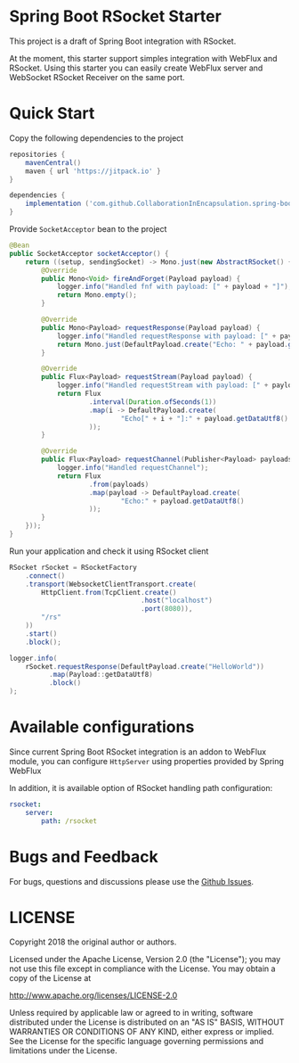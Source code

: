 # Spring Boot RSocket Starter

This project is a draft of Spring Boot integration with RSocket.

At the moment, this starter support simples integration with WebFlux and RSocket.
Using this starter you can easily create WebFlux server and WebSocket RSocket Receiver 
on the same port.

# Quick Start

Copy the following dependencies to the project 

```groovy
repositories {
    mavenCentral()
    maven { url 'https://jitpack.io' }
}

dependencies {
    implementation ('com.github.CollaborationInEncapsulation.spring-boot-rsocket:spring-boot-starter-rsocket:0.0.1.RELEASE')
}
```

Provide `SocketAcceptor` bean to the project


```java
@Bean
public SocketAcceptor socketAcceptor() {
    return ((setup, sendingSocket) -> Mono.just(new AbstractRSocket() {
        @Override
        public Mono<Void> fireAndForget(Payload payload) {
            logger.info("Handled fnf with payload: [" + payload + "]");
            return Mono.empty();
        }

        @Override
        public Mono<Payload> requestResponse(Payload payload) {
            logger.info("Handled requestResponse with payload: [" + payload + "]");
            return Mono.just(DefaultPayload.create("Echo: " + payload.getDataUtf8()));
        }

        @Override
        public Flux<Payload> requestStream(Payload payload) {
            logger.info("Handled requestStream with payload: [" + payload + "]");
            return Flux
                    .interval(Duration.ofSeconds(1))
                    .map(i -> DefaultPayload.create(
                            "Echo[" + i + "]:" + payload.getDataUtf8()
                    ));
        }

        @Override
        public Flux<Payload> requestChannel(Publisher<Payload> payloads) {
            logger.info("Handled requestChannel");
            return Flux
                    .from(payloads)
                    .map(payload -> DefaultPayload.create(
                            "Echo:" + payload.getDataUtf8()
                    ));
        }
    }));
}
```

Run your application and check it using RSocket client 

```java
RSocket rSocket = RSocketFactory
    .connect()
    .transport(WebsocketClientTransport.create(
        HttpClient.from(TcpClient.create()
                                 .host("localhost")
                                 .port(8080)),
        "/rs"
    ))
    .start()
    .block();

logger.info(
    rSocket.requestResponse(DefaultPayload.create("HelloWorld"))
          .map(Payload::getDataUtf8)
          .block()
);
```

# Available configurations

Since current Spring Boot RSocket integration is an addon to WebFlux module, you can 
configure `HttpServer` using properties provided by Spring WebFlux

In addition, it is available option of RSocket handling path configuration:

```yaml
rsocket:
    server:
        path: /rsocket
``` 

# Bugs and Feedback
For bugs, questions and discussions please use the [Github Issues](https://github.com/CollaborationInEncapsulation/spring-boot-rsocket/issues/new).

# LICENSE
Copyright 2018 the original author or authors.

Licensed under the Apache License, Version 2.0 (the "License"); you may not use this file except in compliance with the License. You may obtain a copy of the License at

http://www.apache.org/licenses/LICENSE-2.0

Unless required by applicable law or agreed to in writing, software distributed under the License is distributed on an "AS IS" BASIS, WITHOUT WARRANTIES OR CONDITIONS OF ANY KIND, either express or implied. See the License for the specific language governing permissions and limitations under the License.
